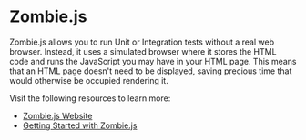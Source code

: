 # Zombie.js

Zombie.js allows you to run Unit or Integration tests without a real web browser. Instead, it uses a simulated browser where it stores the HTML code and runs the JavaScript you may have in your HTML page. This means that an HTML page doesn't need to be displayed, saving precious time that would otherwise be occupied rendering it.

Visit the following resources to learn more:

- [Zombie.js Website](http://zombie.js.org/)
- [Getting Started with Zombie.js](https://www.packt.com/getting-started-zombiejs/)
